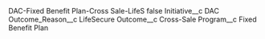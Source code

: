 <?xml version="1.0" encoding="UTF-8"?>
<CustomMetadata xmlns="http://soap.sforce.com/2006/04/metadata" xmlns:xsi="http://www.w3.org/2001/XMLSchema-instance" xmlns:xsd="http://www.w3.org/2001/XMLSchema">
    <label>DAC-Fixed Benefit Plan-Cross Sale-LifeS</label>
    <protected>false</protected>
    <values>
        <field>Initiative__c</field>
        <value xsi:type="xsd:string">DAC</value>
    </values>
    <values>
        <field>Outcome_Reason__c</field>
        <value xsi:type="xsd:string">LifeSecure</value>
    </values>
    <values>
        <field>Outcome__c</field>
        <value xsi:type="xsd:string">Cross-Sale</value>
    </values>
    <values>
        <field>Program__c</field>
        <value xsi:type="xsd:string">Fixed Benefit Plan</value>
    </values>
</CustomMetadata>
